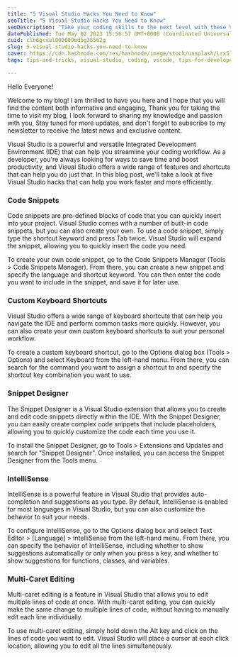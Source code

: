 ```yaml
---
title: "5 Visual Studio Hacks You Need to Know"
seoTitle: "5 Visual Studio Hacks You Need to Know"
seoDescription: "Take your coding skills to the next level with these Visual Studio hacks! Learn how to work more efficiently and improve your productivity with these tips."
datePublished: Tue May 02 2023 15:56:57 GMT+0000 (Coordinated Universal Time)
cuid: clh6gcvul000009md5g36562g
slug: 5-visual-studio-hacks-you-need-to-know
cover: https://cdn.hashnode.com/res/hashnode/image/stock/unsplash/LrxSl4ZxoRs/upload/fc3e1e9f81ca9643d2eeaaec7ef4559a.jpeg
tags: tips-and-tricks, visual-studio, coding, vscode, tips-for-developers

---
```


Hello Everyone!

Welcome to my blog! I am thrilled to have you here and I hope that you will find the content both informative and engaging, Thank you for taking the time to visit my blog, I look forward to sharing my knowledge and passion with you, Stay tuned for more updates, and don't forget to subscribe to my newsletter to receive the latest news and exclusive content.

Visual Studio is a powerful and versatile Integrated Development Environment (IDE) that can help you streamline your coding workflow. As a developer, you're always looking for ways to save time and boost productivity, and Visual Studio offers a wide range of features and shortcuts that can help you do just that. In this blog post, we'll take a look at five Visual Studio hacks that can help you work faster and more efficiently.

### Code **Snippets**

Code snippets are pre-defined blocks of code that you can quickly insert into your project. Visual Studio comes with a number of built-in code snippets, but you can also create your own. To use a code snippet, simply type the shortcut keyword and press Tab twice. Visual Studio will expand the snippet, allowing you to quickly insert the code you need.

To create your own code snippet, go to the Code Snippets Manager (Tools &gt; Code Snippets Manager). From there, you can create a new snippet and specify the language and shortcut keyword. You can then enter the code you want to include in the snippet, and save it for later use.

### Custom **Keyboard** Shortcuts

Visual Studio offers a wide range of keyboard shortcuts that can help you navigate the IDE and perform common tasks more quickly. However, you can also create your own custom keyboard shortcuts to suit your personal workflow.

To create a custom keyboard shortcut, go to the Options dialog box (Tools &gt; Options) and select Keyboard from the left-hand menu. From there, you can search for the command you want to assign a shortcut to and specify the shortcut key combination you want to use.

### Snippet **Designer**

The Snippet Designer is a Visual Studio extension that allows you to create and edit code snippets directly within the IDE. With the Snippet Designer, you can easily create complex code snippets that include placeholders, allowing you to quickly customize the code each time you use it.

To install the Snippet Designer, go to Tools &gt; Extensions and Updates and search for "Snippet Designer". Once installed, you can access the Snippet Designer from the Tools menu.

### **IntelliSense**

IntelliSense is a powerful feature in Visual Studio that provides auto-completion and suggestions as you type. By default, IntelliSense is enabled for most languages in Visual Studio, but you can also customize the behavior to suit your needs.

To configure IntelliSense, go to the Options dialog box and select Text Editor &gt; \[Language\] &gt; IntelliSense from the left-hand menu. From there, you can specify the behavior of IntelliSense, including whether to show suggestions automatically or only when you press a key, and whether to show suggestions for functions, classes, and variables.

### **Multi-Caret Editing**

Multi-caret editing is a feature in Visual Studio that allows you to edit multiple lines of code at once. With multi-caret editing, you can quickly make the same change to multiple lines of code, without having to manually edit each line individually.

To use multi-caret editing, simply hold down the Alt key and click on the lines of code you want to edit. Visual Studio will place a cursor at each click location, allowing you to edit all the lines simultaneously.